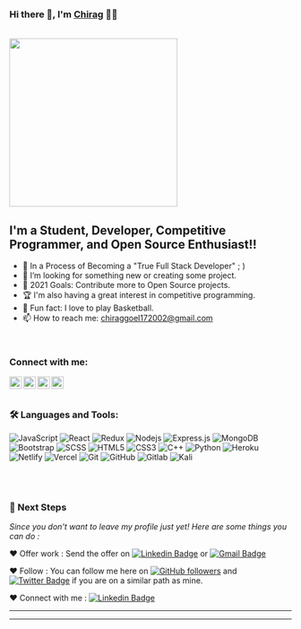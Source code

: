 ### Hi there 👋, I'm [Chirag](https://github.com/Chirag-creator17) 👨‍💻
<br><img src="https://i.pinimg.com/originals/ce/69/4f/ce694f560636dffcf42ecf40d4f2f962.gif" width="300px" align="center">
## I'm a Student, Developer, Competitive Programmer, and Open Source Enthusiast!!

- 🌱 In a Process of Becoming a "True Full Stack Developer" ; )
- 👯 I’m looking for something new or creating some project.
- 🥅 2021 Goals: Contribute more to Open Source projects.
- 🏆 I'm also having a great interest in competitive programming.
- 🏀 Fun fact: I love to play Basketball.
- 📫 How to reach me: chiraggoel172002@gmail.com
<!-- - 📝 [Resume](https://drive.google.com/drive/folders/1VxDtIflu5nThxTtm8COG_eh_1FkjF3Jj)  -->
</br>

### Connect with me:

[<img align="left" alt="Chirag | LinkedIn" width="22px" src="https://cdn.jsdelivr.net/npm/simple-icons@v3/icons/linkedin.svg" />][linkedin]
[<img align="left" alt="Chirag | Twitter" width="22px" src="https://cdn.jsdelivr.net/npm/simple-icons@v3/icons/twitter.svg" />][twitter]
[<img align="left" alt="Chirag | Instagram" width="22px" src="https://cdn.jsdelivr.net/npm/simple-icons@v3/icons/instagram.svg" />][instagram]
[<img align="left" alt="Chirag | Gmail" width="22px" src="https://cdn.jsdelivr.net/npm/simple-icons@v3/icons/gmail.svg" />][gmail]

<br />
<br />

### 🛠️ Languages and Tools:

![JavaScript](https://img.shields.io/badge/-JavaScript-black?style=flat-square&logo=javascript)
![React](https://img.shields.io/badge/-React-black?style=flat-square&logo=react)
![Redux](https://img.shields.io/badge/-Redux-black?style=flat-square&logo=Redux)
![Nodejs](https://img.shields.io/badge/-Nodejs-black?style=flat-square&logo=Node.js)
![Express.js](https://img.shields.io/badge/-Express-black?style=flat-square&logo=expressjs)
![MongoDB](https://img.shields.io/badge/-MongoDB-black?style=flat-square&logo=mongodb)
![Bootstrap](https://img.shields.io/badge/-Bootstrap-black?style=flat-square&logo=bootstrap)
![SCSS](https://img.shields.io/badge/-SCSS-black?style=flat-square&logo=SASS)
![HTML5](https://img.shields.io/badge/-HTML5-black?style=flat-square&logo=html5&logoColor=white)
![CSS3](https://img.shields.io/badge/-CSS3-black?style=flat-square&logo=css3)
![C++](https://img.shields.io/badge/-C++-black?style=flat-square&logo=c)
![Python](https://img.shields.io/badge/-Python-black?style=flat-square&logo=python)
![Heroku](https://img.shields.io/badge/-Heroku-black?style=flat-square&logo=heroku)
![Netlify](https://img.shields.io/badge/-Netlify-black?style=flat-square&logo=netlify)
![Vercel](https://img.shields.io/badge/-Vercel-black?style=flat-square&logo=vercel)
![Git](https://img.shields.io/badge/-Git-black?style=flat-square&logo=git)
![GitHub](https://img.shields.io/badge/-GitHub-black?style=flat-square&logo=github)
![Gitlab](https://img.shields.io/badge/-Gitlab-black?style=flat-square&logo=gitlab)
![Kali](https://img.shields.io/badge/-Kali-black?style=flat-square&logo=kali-linux)
<!--![Firebase](https://img.shields.io/badge/-Firebase-black?style=flat-square&logo=Firebase)
![Socket.io](https://img.shields.io/badge/-Socket-black?style=flat-square&logo=socket.io)
![Meteor](https://img.shields.io/badge/-Meteor-black?style=flat-square&logo=Meteor)
![Next.js](https://img.shields.io/badge/-Next-black?style=flat-square&logo=Next.js)
![Material_UI](https://img.shields.io/badge/-Material_UI-black?style=flat-square&logo=material-ui)-->

<br />
<br />

### 👣 Next Steps

_Since you don't want to leave my profile just yet! Here are some things you can do :_


❤️ Offer work : Send the offer on [![Linkedin Badge](https://img.shields.io/badge/-Chirag_Goel-blue?style=flat-square&logo=Linkedin&logoColor=white&link=https://www.linkedin.com/in/chirag-goel-b578841b9/)](https://www.linkedin.com/in/chirag-goel-b578841b9/)
or [![Gmail Badge](https://img.shields.io/badge/chiraggoel172002@gmail.com-c14438?style=flat-square&logo=Gmail&logoColor=white&link=mailto:chiraggoel172002@gmail.com)](mailto:chiraggoel172002@gmail.com)


❤️ Follow : You can follow me here on [![GitHub followers](https://img.shields.io/github/followers/Chirag-creator17?label=Followers&style=social)](https://github.com/Chirag-creator17?tab=followers) and [![Twitter Badge](https://img.shields.io/badge/-@ChiragG21567447-1ca0f1?style=flat-square&labelColor=1ca0f1&logo=twitter&logoColor=white&link=https://twitter.com/ChiragG21567447)](https://twitter.com/ChiragG21567447)
if you are on a similar path as mine.


❤️ Connect with me : [![Linkedin Badge](https://img.shields.io/badge/-Chirag_Goel-blue?style=flat-square&logo=Linkedin&logoColor=white&link=https://www.linkedin.com/in/chirag-goel-b578841b9/)](https://www.linkedin.com/in/chirag-goel-b578841b9/)


----------------------------------------------------------

<!-- Gitlab : [Chirag-creator17](https://gitlab.com/Chirag-creator17) -->

---

[twitter]: https://twitter.com/ChiragG21567447
[instagram]: https://www.instagram.com/chirag_goel172/
[linkedin]: https://www.linkedin.com/in/chirag-goel-b578841b9/
[gmail]: mailto:chiraggoel172002@gmail.com

